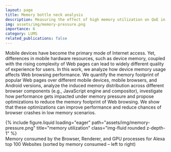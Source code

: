 ```yaml
---
layout: page
title: Memory bottle neck analysis
description: Measuring the effect of high memory utilization on QoE in low-end mobile devices
img: assets/img/memory-pressure.png
importance: 6
category: LUMS
related_publications: false
---
```


Mobile devices have become the primary mode of Internet access. Yet, differences in mobile hardware resources, such as device memory, coupled with the rising complexity of Web pages can lead to widely different quality of experience for users. In this work, we analyze how device memory usage affects Web browsing performance. We quantify the memory footprint of popular Web pages over different mobile devices, mobile browsers, and Android versions, analyze the induced memory distribution across different browser components (e.g., JavaScript engine and compositor), investigate how performance gets impacted under memory pressure and propose optimizations to reduce the memory footprint of Web browsing. We show that these optimizations can improve performance and reduce chances of browser crashes in low memory scenarios.

<div class="row">
    <div class="col-sm mt-3 mt-md-0">
        {% include figure.liquid loading="eager" path="assets/img/memory-pressure.png" title="memory utilization" class="img-fluid rounded z-depth-1" %}
    </div>
</div>
<div class="caption">
    Memory consumed by the Browser, Renderer, and GPU processes for Alexa top 100 Websites (sorted by memory consumed – left to right)
</div>
